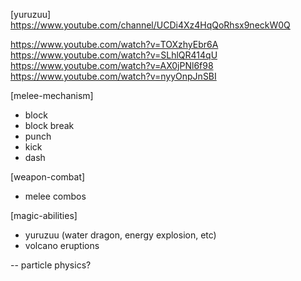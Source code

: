 
[yuruzuu]
https://www.youtube.com/channel/UCDi4Xz4HqQoRhsx9neckW0Q

https://www.youtube.com/watch?v=TOXzhyEbr6A
https://www.youtube.com/watch?v=SLhlQR414qU
https://www.youtube.com/watch?v=AX0jPNl6f98
https://www.youtube.com/watch?v=nyyOnpJnSBI

[melee-mechanism]
- block
- block break
- punch
- kick
- dash

[weapon-combat]
- melee combos

[magic-abilities]
- yuruzuu (water dragon, energy explosion, etc)
- volcano eruptions

-- particle physics?
